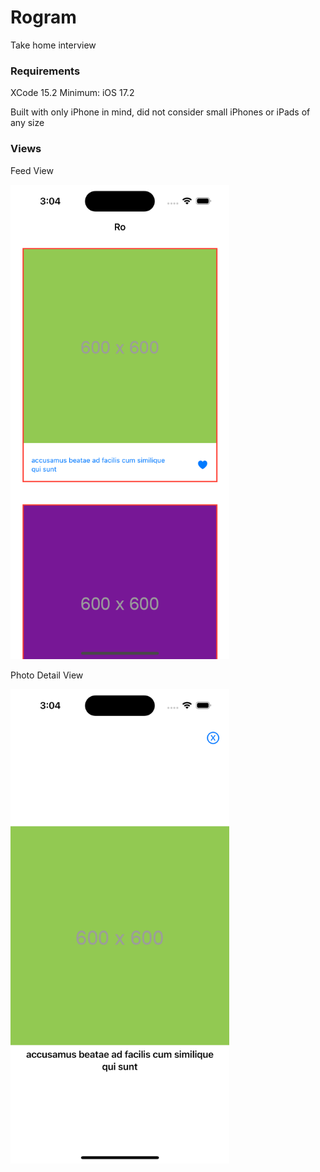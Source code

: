 # Rogram
Take home interview

### Requirements
XCode 15.2
Minimum: iOS 17.2

Built with only iPhone in mind, did not consider small iPhones or iPads of any size

### Views
Feed View
<p>
  <img src="https://github.com/yukichikawada/Rogram/blob/19efb7ded8bf2f30b8beadab0edcebd320708a4d/FeedView.png" width="350" />
</p>
Photo Detail View
<p>
  <img src="https://github.com/yukichikawada/Rogram/blob/19efb7ded8bf2f30b8beadab0edcebd320708a4d/PhotoDetailView.png" width="350" />
</p>
